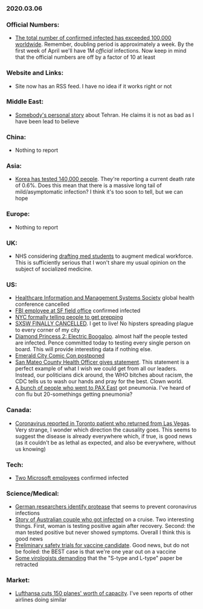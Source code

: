 ### 2020.03.06

### Official Numbers:

* [The total number of confirmed infected has exceeded 100,000
  worldwide](https://twitter.com/bnodesk/status/1235886017674125314?s=21).
  Remember, doubling period is approximately a week. By the first week
  of April we'll have 1M _official_ infections. Now keep in mind that the
  official numbers are off by a factor of 10 at least

### Website and Links:

* Site now has an RSS feed. I have no idea if it works right or not

### Middle East:

* [Somebody's personal
  story](https://www.reddit.com/r/China_Flu/comments/febz3f/my_experience_of_living_in_a_city_without/)
  about Tehran. He claims it is not as bad as I have been lead to believe

### China:

* Nothing to report

### Asia:

* [Korea has tested 140,000
  people](https://www.yahoo.com/news/south-korea-tested-140-000-031000719.html).
  They're reporting a current death rate of 0.6%. Does this mean that
  there is a massive long tail of mild/asymptomatic infection? I think
  it's too soon to tell, but we can hope

### Europe:

* Nothing to report

### UK:

* NHS considering [drafting med
  students](https://www.hsj.co.uk/acute-care/medical-students-and-new-doctors-could-be-drafted-in-to-fight-coronavirus/7027060.article)
  to augment medical workforce. This is sufficiently serious that I
  won't share my usual opinion on the subject of socialized medicine.

### US:

* [Healthcare Information and Management Systems
  Society](https://www.fiercehealthcare.com/tech/himss-cancels-2020-global-health-conference-due-to-coronavirus)
  global health conference cancelled
* [FBI employee at SF field
  office](https://twitter.com/ShimonPro/status/1236111888095883264?s=19)
  confirmed infected
* [NYC formally telling people to get prepping](https://twitter.com/Laurie_Garrett/status/1236120103185510401?s=20)
* [SXSW FINALLY
  CANCELLED](https://twitter.com/bnodesk/status/1236049922706886658?s=21).
  I get to live! No hipsters spreading plague to every corner of my city
* [Diamond Princess 2: Electric
  Boogaloo](https://www.washingtonpost.com/health/dozens-of-passengers-on-a-stranded-cruise-ship-are-infected-by-coronavirus-that-number-could-soon-grow/2020/03/06/17cf1974-5fdb-11ea-b014-4fafa866bb81_story.html).
  almost half the people tested are infected. Pence committed today to
  testing every single person on board. This will provide interesting data
  if nothing else.
* [Emerald City Comic Con
  postponed](https://www.kuow.org/stories/emerald-city-comic-con-is-canceled-for-2020)
* [San Mateo County Health Officer gives
  statement](https://www.smchealth.org/coronavirus). This statement is a
  perfect example of what I wish we could get from all our leaders.
  Instead, our politicians dick around, the WHO bitches about racism, the
  CDC tells us to wash our hands and pray for the best. Clown world.
* [A bunch of people who went to PAX
  East](https://twitter.com/AndrewQuackson/status/1236041334521311237)
  got pneumonia. I've heard of con flu but 20-somethings getting
  pneumonia?


### Canada:
* [Coronavirus reported in Toronto patient who returned from Las
  Vegas](https://news3lv.com/news/local/coronavirus-reported-in-canadian-patient-with-las-vegas-travel-history).
  Very strange, I wonder which direction the causality goes. This seems
  to suggest the disease is already everywhere which, if true, is good
  news (as it couldn't be as lethal as expected, and also be everywhere,
  without us knowing)

### Tech:

* [Two Microsoft
  employees](https://twitter.com/KYWeise/status/1235799066279178242)
  confirmed infected

### Science/Medical:

* [German researchers identify
  protease](https://www.rnd.de/gesundheit/coronavirus-mogliches-medikament-von-forschern-identifiziert-FZXKQDXB2ZAGXHQR7U3LBKFNOM.html)
  that seems to prevent coronavirus infections
* [Story of Australian couple who got
  infected](https://www.abc.net.au/news/2020-03-05/coronavirus-covid-19-what-its-like-to-have-the-virus/12026902)
  on a cruise. Two interesting things. First, woman is testing positive
  again after recovery. Second: the man tested positive but never showed
  symptoms. Overall I think this is good news
* [Preliminary safety trials for vaccine
  candidate](https://www.livescience.com/us-coronavirus-vaccine-trial-recruiting.html).
  Good news, but do not be fooled: the BEST case is that we're one year
  out on a vaccine
* [Some virologists
  demanding](http://virological.org/t/response-to-on-the-origin-and-continuing-evolution-of-sars-cov-2/418)
  that the "S-type and L-type" paper be retracted

### Market:

* [Lufthansa cuts 150 planes' worth of
  capacity](https://www.reuters.com/article/us-lufthansa-coronavirus-exclusive-idUSKBN20R229).
  I've seen reports of other airlines doing similar
